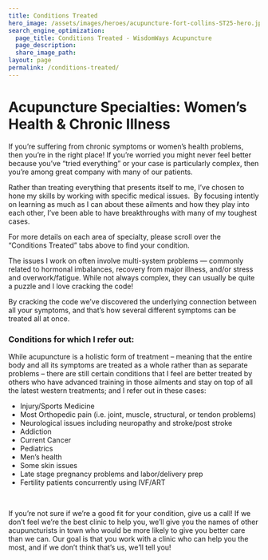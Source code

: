 ```yaml
---
title: Conditions Treated
hero_image: /assets/images/heroes/acupuncture-fort-collins-ST25-hero.jpg
search_engine_optimization:
  page_title: Conditions Treated - WisdomWays Acupuncture
  page_description:
  share_image_path:
layout: page
permalink: /conditions-treated/
---
```


# Acupuncture Specialties: Women’s Health & Chronic Illness

If you’re suffering from chronic symptoms or women’s health problems, then you’re in the right place! If you’re worried you might never feel better because you’ve “tried everything” or your case is particularly complex, then you’re among great company with many of our patients.

Rather than treating everything that presents itself to me, I’ve chosen to hone my skills by working with specific medical issues.  By focusing intently on learning as much as I can about these ailments and how they play into each other, I’ve been able to have breakthroughs with many of my toughest cases.

For more details on each area of specialty, please scroll over the “Conditions Treated” tabs above to find your condition.

The issues I work on often involve multi-system problems — commonly related to hormonal imbalances, recovery from major illness, and/or stress and overwork/fatigue. While not always complex, they can usually be quite a puzzle and I love cracking the code!

By cracking the code we’ve discovered the underlying connection between all your symptoms, and that’s how several different symptoms can be treated all at once.

### Conditions for which I refer out:

While acupuncture is a holistic form of treatment – meaning that the entire body and all its symptoms are treated as a whole rather than as separate problems – there are still certain conditions that I feel are better treated by others who have advanced training in those ailments and stay on top of all the latest western treatments; and I refer out in these cases:

* Injury/Sports Medicine
* Most Orthopedic pain (i.e. joint, muscle, structural, or tendon problems)
* Neurological issues including neuropathy and stroke/post stroke
* Addiction
* Current Cancer
* Pediatrics
* Men’s health
* Some skin issues
* Late stage pregnancy problems and labor/delivery prep
* Fertility patients concurrently using IVF/ART

 

If you’re not sure if we’re a good fit for your condition, give us a call! If we don’t feel we’re the best clinic to help you, we’ll give you the names of other acupuncturists in town who would be more likely to give you better care than we can. Our goal is that you work with a clinic who can help you the most, and if we don’t think that’s us, we’ll tell you!